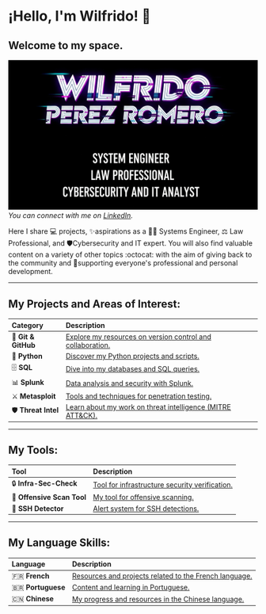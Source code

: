 # ¡Hello, I'm Wilfrido! 👋

## Welcome to my space.

![Wilfrido Perez Romero - Cybersecurity and IT Analyst](Cyberpunkfont.png)
_You can connect with me on [LinkedIn](https://www.linkedin.com/in/wilfridocostarica)._

Here I share 💻 projects, ✨aspirations as a 👨‍💻 Systems Engineer, ⚖️ Law Professional, and 🛡️Cybersecurity and IT expert. You will also find valuable content on a variety of other topics :octocat: with the aim of giving back to the community and 🤝supporting everyone's professional and personal development.

---

## **My Projects and Areas of Interest:**

| Category           | Description                                                                                               |
| :------------------ | :-------------------------------------------------------------------------------------------------------- |
| 🚀 **Git & GitHub** | [Explore my resources on version control and collaboration.](https://github.com/Echo506/CV/blob/463067d0a1b27e437d49d4801597a46c332b3337/Github.md) |
| 🐍 **Python** | [Discover my Python projects and scripts.](https://github.com/Echo506/CV/blob/463067d0a1b27e437d49d4801597a46c332b3337/Python.md) |
| 🗄️ **SQL** | [Dive into my databases and SQL queries.](https://github.com/Echo506/CV/blob/463067d0a1b27e437d49d4801597a46c332b3337/SQL.md) |
| 📊 **Splunk** | [Data analysis and security with Splunk.](https://github.com/Echo506/CV/blob/463067d0a1b27e437d49d4801597a46c332b3337/Splunk.md)         |
| ⚔️ **Metasploit** | [Tools and techniques for penetration testing.](https://github.com/Echo506/CV/blob/463067d0a1b27e437d49d4801597a46c332b3337/Metasploit.md) |
| 🛡️ **Threat Intel** | [Learn about my work on threat intelligence (MITRE ATT&CK).](https://github.com/Echo506/CV/blob/463067d0a1b27e437d49d4801597a46c332b3337/MITRE%20ATT%26CK.md) |

---

## **My Tools:**

| Tool                     | Description                                                                                               |
| :----------------------- | :-------------------------------------------------------------------------------------------------------- |
| 🔒 **Infra-Sec-Check** | [Tool for infrastructure security verification.](https://github.com/Echo506/CV/blob/463067d0a1b27e437d49d4801597a46c332b3337/InfraSec.md) |
| 🔎 **Offensive Scan Tool** | [My tool for offensive scanning.](https://github.com/Echo506/CV/blob/463067d0a1b27e437d49d4801597a46c332b3337/OfficeScanTool.md) |
| 🚨 **SSH Detector** | [Alert system for SSH detections.](https://github.com/Echo506/CV/blob/463067d0a1b27e437d49d4801597a46c332b3337/SSHDetector.md)                               |

---

## **My Language Skills:**

| Language        | Description                                                                                               |
| :-------------- | :-------------------------------------------------------------------------------------------------------- |
| 🇫🇷 **French** | [Resources and projects related to the French language.](https://github.com/Echo506/CV/blob/463067d0a1b27e437d49d4801597a46c332b3337/French.md) |
| 🇧🇷 **Portuguese** | [Content and learning in Portuguese.](https://github.com/Echo506/CV/blob/463067d0a1b27e437d49d4801597a46c332b3337/Portugues.md) |
| 🇨🇳 **Chinese** | [My progress and resources in the Chinese language.](https://github.com/Echo506/CV/blob/463067d0a1b27e437d49d4801597a46c332b3337/Chinesse.md) |
```




